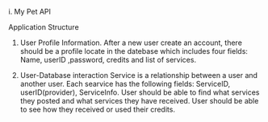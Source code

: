 
i. My Pet API

Application Structure

1. User Profile Information. 
  After a new user create an account, there should be a profile locate in the datebase which includes four fields: Name, userID ,password, credits and list of services.

2. User-Database interaction
  Service is a relationship between a user and another user. Each searvice has the following fields: ServiceID, userID(provider), ServiceInfo.
  User should be able to find what services they posted and what services they have received. 
  User should be able to see how they received or used their credits. 
  
